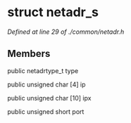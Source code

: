 # struct netadr_s

*Defined at line 29 of ./common/netadr.h*

## Members

public netadrtype_t type

public unsigned char [4] ip

public unsigned char [10] ipx

public unsigned short port



